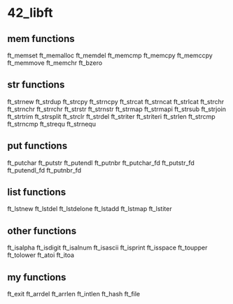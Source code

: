 # 42_libft

## mem functions

ft_memset
ft_memalloc
ft_memdel
ft_memcmp
ft_memcpy
ft_memccpy
ft_memmove
ft_memchr
ft_bzero

## str functions

ft_strnew
ft_strdup
ft_strcpy
ft_strncpy
ft_strcat
ft_strncat
ft_strlcat
ft_strchr
ft_strnchr
ft_strrchr
ft_strstr
ft_strnstr
ft_strmap
ft_strmapi
ft_strsub
ft_strjoin
ft_strtrim
ft_strsplit
ft_strclr
ft_strdel
ft_striter
ft_striteri
ft_strlen
ft_strcmp
ft_strncmp
ft_strequ
ft_strnequ

## put functions

ft_putchar
ft_putstr
ft_putendl
ft_putnbr
ft_putchar_fd
ft_putstr_fd
ft_putendl_fd
ft_putnbr_fd

## list functions

ft_lstnew
ft_lstdel
ft_lstdelone
ft_lstadd
ft_lstmap
ft_lstiter

## other functions

ft_isalpha
ft_isdigit
ft_isalnum
ft_isascii
ft_isprint
ft_isspace
ft_toupper
ft_tolower
ft_atoi
ft_itoa

## my functions

ft_exit
ft_arrdel
ft_arrlen
ft_intlen
ft_hash
ft_file
